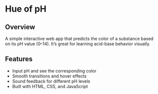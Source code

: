 # Hue of pH

## Overview
A simple interactive web app that predicts the color of a substance based on its pH value (0–14). It’s great for learning acid-base behavior visually.

## Features
- Input pH and see the corresponding color
- Smooth transitions and hover effects
- Sound feedback for different pH levels
- Built with HTML, CSS, and JavaScript
